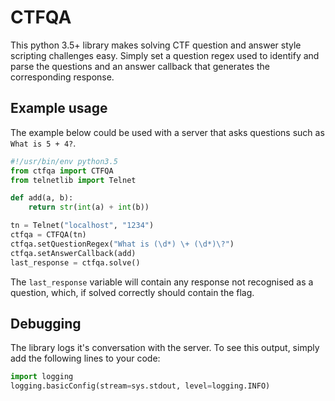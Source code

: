 # CTFQA
This python 3.5+ library makes solving CTF question and answer style scripting challenges easy. Simply set a question regex used to identify and parse the questions and an answer callback that generates the corresponding response.

## Example usage
The example below could be used with a server that asks questions such as `What is 5 + 4?`.
```python
#!/usr/bin/env python3.5
from ctfqa import CTFQA
from telnetlib import Telnet

def add(a, b):
    return str(int(a) + int(b))

tn = Telnet("localhost", "1234")
ctfqa = CTFQA(tn)
ctfqa.setQuestionRegex("What is (\d*) \+ (\d*)\?")
ctfqa.setAnswerCallback(add)
last_response = ctfqa.solve()
```
The `last_response` variable will contain any response not recognised as a question, which, if solved correctly should contain the flag.

## Debugging
The library logs it's conversation with the server. To see this output, simply add the following lines to your code:
```python
import logging
logging.basicConfig(stream=sys.stdout, level=logging.INFO)
```
